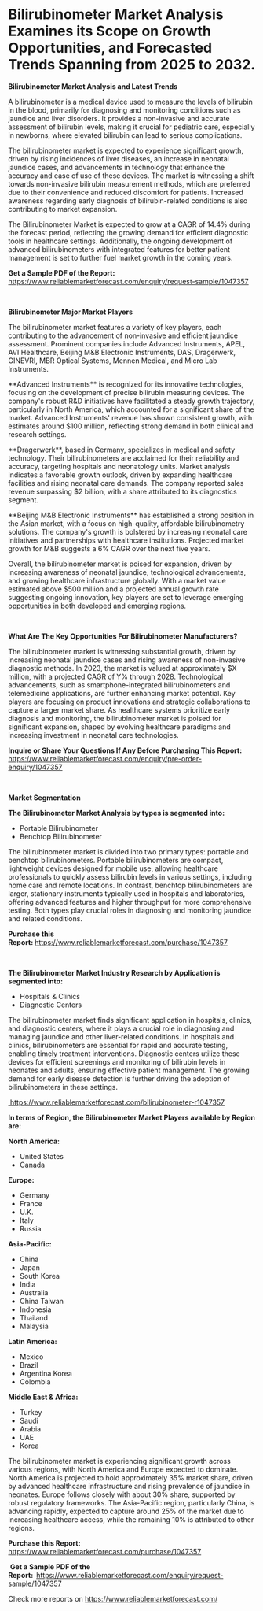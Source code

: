 <p><h1>Bilirubinometer Market Analysis Examines its Scope on Growth Opportunities, and Forecasted Trends Spanning from 2025 to 2032.</h1></p><p><strong>Bilirubinometer Market Analysis and Latest Trends</strong></p>
<p><p>A bilirubinometer is a medical device used to measure the levels of bilirubin in the blood, primarily for diagnosing and monitoring conditions such as jaundice and liver disorders. It provides a non-invasive and accurate assessment of bilirubin levels, making it crucial for pediatric care, especially in newborns, where elevated bilirubin can lead to serious complications.</p><p>The bilirubinometer market is expected to experience significant growth, driven by rising incidences of liver diseases, an increase in neonatal jaundice cases, and advancements in technology that enhance the accuracy and ease of use of these devices. The market is witnessing a shift towards non-invasive bilirubin measurement methods, which are preferred due to their convenience and reduced discomfort for patients. Increased awareness regarding early diagnosis of bilirubin-related conditions is also contributing to market expansion.</p><p>The Bilirubinometer Market is expected to grow at a CAGR of 14.4% during the forecast period, reflecting the growing demand for efficient diagnostic tools in healthcare settings. Additionally, the ongoing development of advanced bilirubinometers with integrated features for better patient management is set to further fuel market growth in the coming years.</p></p>
<p><strong>Get a Sample PDF of the Report:&nbsp;</strong> <a href="https://www.reliablemarketforecast.com/enquiry/request-sample/1047357?utm_campaign=3530&utm_medium=2&utm_source=Github&utm_content=ia&utm_term=22032025&utm_id=bilirubinometer">https://www.reliablemarketforecast.com/enquiry/request-sample/1047357</a></p>
<p>&nbsp;</p>
<p><strong>Bilirubinometer Major Market Players</strong></p>
<p><p>The bilirubinometer market features a variety of key players, each contributing to the advancement of non-invasive and efficient jaundice assessment. Prominent companies include Advanced Instruments, APEL, AVI Healthcare, Beijing M&B Electronic Instruments, DAS, Dragerwerk, GINEVRI, MBR Optical Systems, Mennen Medical, and Micro Lab Instruments.</p><p>**Advanced Instruments** is recognized for its innovative technologies, focusing on the development of precise bilirubin measuring devices. The company's robust R&D initiatives have facilitated a steady growth trajectory, particularly in North America, which accounted for a significant share of the market. Advanced Instruments' revenue has shown consistent growth, with estimates around $100 million, reflecting strong demand in both clinical and research settings.</p><p>**Dragerwerk**, based in Germany, specializes in medical and safety technology. Their bilirubinometers are acclaimed for their reliability and accuracy, targeting hospitals and neonatology units. Market analysis indicates a favorable growth outlook, driven by expanding healthcare facilities and rising neonatal care demands. The company reported sales revenue surpassing $2 billion, with a share attributed to its diagnostics segment.</p><p>**Beijing M&B Electronic Instruments** has established a strong position in the Asian market, with a focus on high-quality, affordable bilirubinometry solutions. The company's growth is bolstered by increasing neonatal care initiatives and partnerships with healthcare institutions. Projected market growth for M&B suggests a 6% CAGR over the next five years.</p><p>Overall, the bilirubinometer market is poised for expansion, driven by increasing awareness of neonatal jaundice, technological advancements, and growing healthcare infrastructure globally. With a market value estimated above $500 million and a projected annual growth rate suggesting ongoing innovation, key players are set to leverage emerging opportunities in both developed and emerging regions.</p></p>
<p>&nbsp;</p>
<p><strong>What Are The Key Opportunities For Bilirubinometer Manufacturers?</strong></p>
<p><p>The bilirubinometer market is witnessing substantial growth, driven by increasing neonatal jaundice cases and rising awareness of non-invasive diagnostic methods. In 2023, the market is valued at approximately $X million, with a projected CAGR of Y% through 2028. Technological advancements, such as smartphone-integrated bilirubinometers and telemedicine applications, are further enhancing market potential. Key players are focusing on product innovations and strategic collaborations to capture a larger market share. As healthcare systems prioritize early diagnosis and monitoring, the bilirubinometer market is poised for significant expansion, shaped by evolving healthcare paradigms and increasing investment in neonatal care technologies.</p></p>
<p><strong>Inquire or Share Your Questions If Any Before Purchasing This Report:</strong> <a href="https://www.reliablemarketforecast.com/enquiry/pre-order-enquiry/1047357?utm_campaign=3530&utm_medium=2&utm_source=Github&utm_content=ia&utm_term=22032025&utm_id=bilirubinometer">https://www.reliablemarketforecast.com/enquiry/pre-order-enquiry/1047357</a></p>
<p>&nbsp;</p>
<p><strong>Market Segmentation</strong></p>
<p><strong>The Bilirubinometer Market Analysis by types is segmented into:</strong></p>
<p><ul><li>Portable Bilirubinometer</li><li>Benchtop Bilirubinometer</li></ul></p>
<p><p>The bilirubinometer market is divided into two primary types: portable and benchtop bilirubinometers. Portable bilirubinometers are compact, lightweight devices designed for mobile use, allowing healthcare professionals to quickly assess bilirubin levels in various settings, including home care and remote locations. In contrast, benchtop bilirubinometers are larger, stationary instruments typically used in hospitals and laboratories, offering advanced features and higher throughput for more comprehensive testing. Both types play crucial roles in diagnosing and monitoring jaundice and related conditions.</p></p>
<p><strong>Purchase this Report:&nbsp;</strong><a href="https://www.reliablemarketforecast.com/purchase/1047357?utm_campaign=3530&utm_medium=2&utm_source=Github&utm_content=ia&utm_term=22032025&utm_id=bilirubinometer">https://www.reliablemarketforecast.com/purchase/1047357</a></p>
<p>&nbsp;</p>
<p><strong>The Bilirubinometer Market Industry Research by Application is segmented into:</strong></p>
<p><ul><li>Hospitals & Clinics</li><li>Diagnostic Centers</li></ul></p>
<p><p>The bilirubinometer market finds significant application in hospitals, clinics, and diagnostic centers, where it plays a crucial role in diagnosing and managing jaundice and other liver-related conditions. In hospitals and clinics, bilirubinometers are essential for rapid and accurate testing, enabling timely treatment interventions. Diagnostic centers utilize these devices for efficient screenings and monitoring of bilirubin levels in neonates and adults, ensuring effective patient management. The growing demand for early disease detection is further driving the adoption of bilirubinometers in these settings.</p></p>
<p><a href="https://www.reliablemarketforecast.com/bilirubinometer-r1047357?utm_campaign=3530&utm_medium=2&utm_source=Github&utm_content=ia&utm_term=22032025&utm_id=bilirubinometer">&nbsp;https://www.reliablemarketforecast.com/bilirubinometer-r1047357</a></p>
<p><strong>In terms of Region, the Bilirubinometer Market Players available by Region are:</strong></p>
<p>
    <p> <strong> North America: </strong>
        <ul>
            <li>United States</li>
            <li>Canada</li>
        </ul>
        </p> 
    <p> <strong> Europe: </strong>
        <ul>
            <li>Germany</li>
            <li>France</li>
            <li>U.K.</li>
            <li>Italy</li>
            <li>Russia</li>
        </ul>
        </p> 
    <p> <strong> Asia-Pacific: </strong>
        <ul>
            <li>China</li>
            <li>Japan</li>
            <li>South Korea</li>
            <li>India</li>
            <li>Australia</li>
            <li>China Taiwan</li>
            <li>Indonesia</li>
            <li>Thailand</li>
            <li>Malaysia</li>
        </ul>
        </p> 
    <p> <strong> Latin America: </strong>
        <ul>
            <li>Mexico</li>
            <li>Brazil</li>
            <li>Argentina Korea</li>
            <li>Colombia</li>
        </ul>
        </p> 
    <p> <strong> Middle East & Africa: </strong>
        <ul>
            <li>Turkey</li>
            <li>Saudi</li>
            <li>Arabia</li>
            <li>UAE</li>
            <li>Korea</li>
        </ul>
    </p>
    </p>
<p><p>The bilirubinometer market is experiencing significant growth across various regions, with North America and Europe expected to dominate. North America is projected to hold approximately 35% market share, driven by advanced healthcare infrastructure and rising prevalence of jaundice in neonates. Europe follows closely with about 30% share, supported by robust regulatory frameworks. The Asia-Pacific region, particularly China, is advancing rapidly, expected to capture around 25% of the market due to increasing healthcare access, while the remaining 10% is attributed to other regions.</p></p>
<p><strong>Purchase this Report: </strong><a href="https://www.reliablemarketforecast.com/purchase/1047357?utm_campaign=3530&utm_medium=2&utm_source=Github&utm_content=ia&utm_term=22032025&utm_id=bilirubinometer">https://www.reliablemarketforecast.com/purchase/1047357</a></p>
<p>&nbsp;<strong>Get a Sample PDF of the Report:&nbsp;&nbsp;</strong><a href="https://www.reliablemarketforecast.com/enquiry/request-sample/1047357?utm_campaign=3530&utm_medium=2&utm_source=Github&utm_content=ia&utm_term=22032025&utm_id=bilirubinometer">https://www.reliablemarketforecast.com/enquiry/request-sample/1047357</a></p>
<p><strong></strong></p>
<p>Check more reports on <a href="https://www.reliablemarketforecast.com/?utm_campaign=3530&utm_medium=2&utm_source=Github&utm_content=ia&utm_term=22032025&utm_id=bilirubinometer">https://www.reliablemarketforecast.com/</a></p>